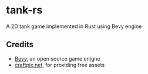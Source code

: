 # tank-rs
A 2D tank game implemented in Rust using Bevy engine

## Credits

- [Bevy](https://github.com/bevyengine/bevy), an open source game enigne
- [craftpix.net](https://craftpix.net/freebies/free-2d-battle-tank-game-assets), for providing free assets

